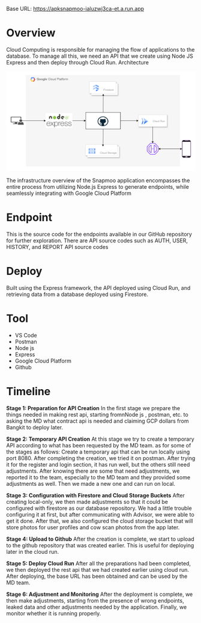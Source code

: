 Base URL: https://apksnapmoo-ialuzwj3ca-et.a.run.app

# Overview
Cloud Computing is responsible for managing the flow of applications to the database. To manage all this, we need an API that we create using Node JS Express and then deploy through Cloud Run.
Architecture

![alt text](https://github.com/snapmoo/SnapMoo-CC/blob/main/infrastuktur.drawio%20(2).png?raw-true)

The infrastructure overview of the Snapmoo application encompasses the entire process from utilizing Node.js Express to generate endpoints, while seamlessly integrating with Google Cloud Platform

# Endpoint


This is the source code for the endpoints available in our GitHub repository for further exploration. There are API source codes such as AUTH, USER, HISTORY, and REPORT API source codes

# Deploy 


Built using the Express framework, the API deployed using Cloud Run, and retrieving data from a database deployed using Firestore.

# Tool
- VS Code
- Postman
- Node js
- Express
- Google Cloud Platform
- Github

# Timeline
**Stage 1: Preparation for API Creation**
In the first stage we prepare the things needed in making rest api, starting fromnNode js , postman, etc. to asking the MD what contract api is needed and claiming GCP dollars from Bangkit to deploy later. 

**Stage 2: Temporary API Creation**
At this stage we try to create a temporary API according to what has been requested by the MD team. as for some of the stages as follows:
Create a temporary api that can be run locally using port 8080.
After completing the creation, we tried it on postman. After trying it for the register and login section, it has run well, but the others still need adjustments.
After knowing there are some that need adjustments, we reported it to the team, especially to the MD team and they provided some adjustments as well.
Then we made a new one and can run on local.

**Stage 3: Configuration with Firestore and Cloud Storage Buckets**
After creating local-only, we then made adjustments so that it could be configured with firestore as our database repository. We had a little trouble configuring it at first, but after communicating with Advisor, we were able to get it done. After that, we also configured the cloud storage bucket that will store photos for user profiles and cow scan photos from the app later.

**Stage 4: Upload to Github**
After the creation is complete, we start to upload to the github repository that was created earlier. This is useful for deploying later in the cloud run.

**Stage 5: Deploy Cloud Run**
After all the preparations had been completed, we then deployed the rest api that we had created earlier using cloud run. After deploying, the base URL has been obtained and can be used by the MD team.

**Stage 6: Adjustment and Monitoring**
After the deployment is complete, we then make adjustments, starting from the presence of wrong endpoints, leaked data and other adjustments needed by the application. Finally, we monitor whether it is running properly.
